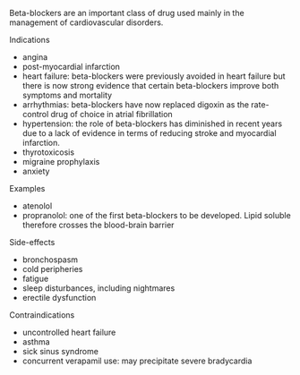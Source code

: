 Beta\-blockers are an important class of drug used mainly in the management of cardiovascular disorders.  
  
Indications  
* angina
* post\-myocardial infarction
* heart failure: beta\-blockers were previously avoided in heart failure but there is now strong evidence that certain beta\-blockers improve both symptoms and mortality
* arrhythmias: beta\-blockers have now replaced digoxin as the rate\-control drug of choice in atrial fibrillation
* hypertension: the role of beta\-blockers has diminished in recent years due to a lack of evidence in terms of reducing stroke and myocardial infarction.
* thyrotoxicosis
* migraine prophylaxis
* anxiety

  
Examples  
* atenolol
* propranolol: one of the first beta\-blockers to be developed. Lipid soluble therefore crosses the blood\-brain barrier

  
Side\-effects  
* bronchospasm
* cold peripheries
* fatigue
* sleep disturbances, including nightmares
* erectile dysfunction

  
Contraindications  
* uncontrolled heart failure
* asthma
* sick sinus syndrome
* concurrent verapamil use: may precipitate severe bradycardia
